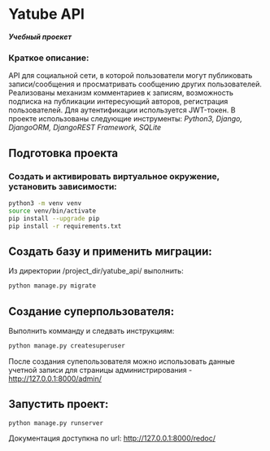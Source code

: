 # Yatube API
**_Учебный проекет_**

### Краткое описание:
API для социальной сети, в которой пользователи могут публиковать записи/сообщения и просматривать сообщению других пользователей. Реализованы механизм комментариев к записям, возможность подписка на публикации интересующий авторов, регистрация пользователей.
Для аутентификации используется JWT-токен.
В проекте использованы следующие инструменты:
_Python3, Django, DjangoORM, DjangoREST Framework, SQLite_

## Подготовка проекта
### Создать и активировать виртуальное окружение, установить зависимости:
```sh
python3 -m venv venv
source venv/bin/activate
pip install --upgrade pip
pip install -r requirements.txt
```

## Создать базу и применить миграции:
Из директории /project_dir/yatube_api/ выполнить:
```sh
python manage.py migrate
```

## Создание суперпользователя:
Выполнить комманду и следвать инструкциям:
```sh
python manage.py createsuperuser
```
После создания супепользователя можно использовать данные учетной записи для страницы администрирования - http://127.0.0.1:8000/admin/

## Запустить проект:
```sh
python manage.py runserver
```

Документация доступкна по url: http://127.0.0.1:8000/redoc/

